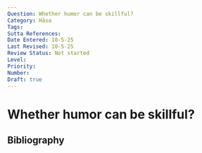 ```yaml
---
Question: Whether humor can be skillful?
Category: Hāsa
Tags: 
Sutta References: 
Date Entered: 10-5-25
Last Revised: 10-5-25
Review Status: Not started
Level: 
Priority: 
Number: 
Draft: true
---
```


# Whether humor can be skillful?

## Bibliography

<!-- 

Notes:



-->